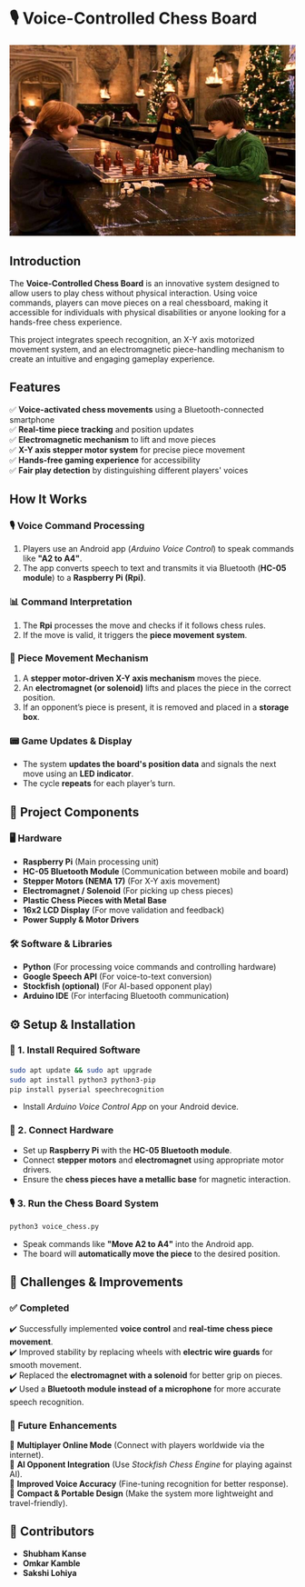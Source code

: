# 🎙️ Voice-Controlled Chess Board

![image](resources/harrypotterchessinspiration.jpeg)

## Introduction
The **Voice-Controlled Chess Board** is an innovative system designed to allow users to play chess without physical interaction. Using voice commands, players can move pieces on a real chessboard, making it accessible for individuals with physical disabilities or anyone looking for a hands-free chess experience.

This project integrates speech recognition, an X-Y axis motorized movement system, and an electromagnetic piece-handling mechanism to create an intuitive and engaging gameplay experience.

## Features
✅ **Voice-activated chess movements** using a Bluetooth-connected smartphone  
✅ **Real-time piece tracking** and position updates  
✅ **Electromagnetic mechanism** to lift and move pieces  
✅ **X-Y axis stepper motor system** for precise piece movement  
✅ **Hands-free gaming experience** for accessibility  
✅ **Fair play detection** by distinguishing different players' voices

## How It Works
### 🎙️ Voice Command Processing
1. Players use an Android app (*Arduino Voice Control*) to speak commands like **"A2 to A4"**.
2. The app converts speech to text and transmits it via Bluetooth (**HC-05 module**) to a **Raspberry Pi (Rpi)**.

### 📊 Command Interpretation
1. The **Rpi** processes the move and checks if it follows chess rules.
2. If the move is valid, it triggers the **piece movement system**.

### 🎯 Piece Movement Mechanism
1. A **stepper motor-driven X-Y axis mechanism** moves the piece.
2. An **electromagnet (or solenoid)** lifts and places the piece in the correct position.
3. If an opponent’s piece is present, it is removed and placed in a **storage box**.

### 📟 Game Updates & Display
- The system **updates the board's position data** and signals the next move using an **LED indicator**.
- The cycle **repeats** for each player’s turn.

## 🔧 Project Components
### 🖥️ Hardware
- **Raspberry Pi** (Main processing unit)
- **HC-05 Bluetooth Module** (Communication between mobile and board)
- **Stepper Motors (NEMA 17)** (For X-Y axis movement)
- **Electromagnet / Solenoid** (For picking up chess pieces)
- **Plastic Chess Pieces with Metal Base**
- **16x2 LCD Display** (For move validation and feedback)
- **Power Supply & Motor Drivers**



### 🛠️ Software & Libraries
- **Python** (For processing voice commands and controlling hardware)
- **Google Speech API** (For voice-to-text conversion)
- **Stockfish (optional)** (For AI-based opponent play)
- **Arduino IDE** (For interfacing Bluetooth communication)

## ⚙️ Setup & Installation
### 📲 1. Install Required Software
```sh
sudo apt update && sudo apt upgrade
sudo apt install python3 python3-pip
pip install pyserial speechrecognition
```
- Install *Arduino Voice Control App* on your Android device.

### 🔌 2. Connect Hardware
- Set up **Raspberry Pi** with the **HC-05 Bluetooth module**.
- Connect **stepper motors** and **electromagnet** using appropriate motor drivers.
- Ensure the **chess pieces have a metallic base** for magnetic interaction.

### 🎙️ 3. Run the Chess Board System
```sh
python3 voice_chess.py
```
- Speak commands like **"Move A2 to A4"** into the Android app.
- The board will **automatically move the piece** to the desired position.

## 🚀 Challenges & Improvements
### ✅ Completed
✔️ Successfully implemented **voice control** and **real-time chess piece movement**.  
✔️ Improved stability by replacing wheels with **electric wire guards** for smooth movement.  
✔️ Replaced the **electromagnet with a solenoid** for better grip on pieces.  
✔️ Used a **Bluetooth module instead of a microphone** for more accurate speech recognition.

### 🔮 Future Enhancements
🔹 **Multiplayer Online Mode** (Connect with players worldwide via the internet).  
🔹 **AI Opponent Integration** (Use *Stockfish Chess Engine* for playing against AI).  
🔹 **Improved Voice Accuracy** (Fine-tuning recognition for better response).  
🔹 **Compact & Portable Design** (Make the system more lightweight and travel-friendly).

## 👥 Contributors
- **Shubham Kanse**
- **Omkar Kamble**
- **Sakshi Lohiya**
